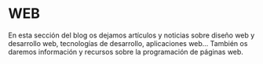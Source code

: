 
# WEB

En esta sección del blog os dejamos artículos y noticias sobre diseño web y desarrollo web, tecnologías de desarrollo, aplicaciones web… También os daremos información y recursos sobre la programación de páginas web.